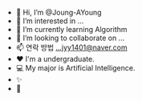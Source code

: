 - 👋 Hi, I’m @Joung-AYoung
- 👀 I’m interested in ...
- 🌱 I’m currently learning Algorithm
- 💞️ I’m looking to collaborate on ...
- 📫 연락 방법 ...jyy1401@naver.com
- ❤️ I'm a undergraduate.
- 💻 My major is Artificial Intelligence.
- ✨
- 🥇

<!---
joung-Ayoung/joung-Ayoung is a ✨ special ✨ repository because its `README.md` (this file) appears on your GitHub profile.
You can click the Preview link to take a look at your changes.
--->

